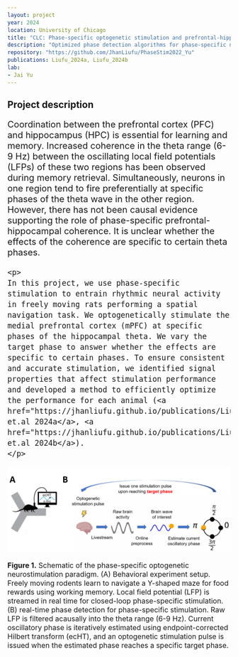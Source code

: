 ```yaml
---
layout: project
year: 2024
location: University of Chicago
title: "CLC: Phase-specific optogenetic stimulation and prefrontal-hippocampal coherence"
description: "Optimized phase detection algorithms for phase-specific neurostimulation, and used the technology to understand prefrontal-hippocampal coherence."
repository: "https://github.com/JhanLiufu/PhaseStim2022_Yu"
publications: Liufu_2024a, Liufu_2024b
lab: 
- Jai Yu
---
```

## Project description
<div style="font-size: 20px;">
    <p>
    Coordination between the prefrontal cortex (PFC) and hippocampus (HPC) is essential for learning and memory. Increased coherence in the theta range (6-9 Hz) between the oscillating local field potentials (LFPs) of these two regions has been observed during memory retrieval. Simultaneously, neurons in one region tend to fire preferentially at specific phases of the theta wave in the other region. However, there has not been causal evidence supporting the role of phase-specific prefrontal-hippocampal coherence. It is unclear whether the effects of the coherence are specific to certain theta phases. 
    </p>

    <p>
    In this project, we use phase-specific stimulation to entrain rhythmic neural activity in freely moving rats performing a spatial navigation task. We optogenetically stimulate the medial prefrontal cortex (mPFC) at specific phases of the hippocampal theta. We vary the target phase to answer whether the effects are specific to certain phases. To ensure consistent and accurate stimulation, we identified signal properties that affect stimulation performance and developed a method to efficiently optimize the performance for each animal (<a href="https://jhanliufu.github.io/publications/Liufu_2024a.html">Liufu et.al 2024a</a>, <a href="https://jhanliufu.github.io/publications/Liufu_2024b.html">Liufu et.al 2024b</a>).
    </p>
</div>

<div align="center">
    <img src="/assets/images/CLC_graphical_abstract.png" alt="Example Image" width="800"/>
    <p style="text-align: left; font-size: 16px;">
        <strong>Figure 1.</strong> Schematic of the phase-specific optogenetic neurostimulation paradigm. (A) Behavioral experiment setup. Freely moving rodents learn to navigate a Y-shaped maze for food rewards using working memory. Local field potential (LFP) is streamed in real time for closed-loop phase-specific stimulation. (B) real-time phase detection for phase-specific stimulation. Raw LFP is filtered acausally into the theta range (6-9 Hz). Current oscillatory phase is iteratively estimated using endpoint-corrected Hilbert transform (ecHT), and an optogenetic stimulation pulse is issued when the estimated phase reaches a specific target phase.
    </p>
<div>